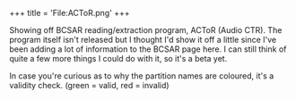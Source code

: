 +++
title = 'File:ACToR.png'
+++

Showing off BCSAR reading/extraction program, ACToR (Audio CTR). The
program itself isn't released but I thought I'd show it off a little
since I've been adding a lot of information to the BCSAR page here. I
can still think of quite a few more things I could do with it, so it's a
beta yet.

In case you're curious as to why the partition names are coloured, it's
a validity check. (green = valid, red = invalid)
